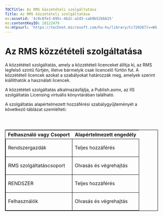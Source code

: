 ```yaml
---
TOCTitle: Az RMS közzétételi szolgáltatása
Title: Az RMS közzétételi szolgáltatása
ms:assetid: '4c0c8fe3-695c-4b2c-a2d3-cab9b52bbb25'
ms:contentKeyID: 18122479
ms:mtpsurl: 'https://technet.microsoft.com/hu-hu/library/Cc720267(v=WS.10)'
---
```


Az RMS közzétételi szolgáltatása
================================

A közzétételi szolgáltatás, amely a közzétételi licenceket állítja ki, az RMS legfelső szintű fürtjén, illetve bármelyik csak licencelő fürtön fut. A közzétételi licencek azokat a szabályokat határozzák meg, amelyek szerint kiállíthatók a használati licencek.

A közzétételi szolgáltatás alkalmazásfájlja, a Publish.asmx, az IIS szolgáltatás Licensing virtuális könyvtárában található.

A szolgáltatás alapértelmezett hozzáférési szabálygyűjteményét a következő táblázat szemlélteti:

###  

<p> </p>
<table style="border:1px solid black;">
<colgroup>
<col width="50%" />
<col width="50%" />
</colgroup>
<thead>
<tr class="header">
<th>Felhasználó vagy Csoport</th>
<th>Alapértelmezett engedély</th>
</tr>
</thead>
<tbody>
<tr class="odd">
<td style="border:1px solid black;"><p>Rendszergazdák</p></td>
<td style="border:1px solid black;"><p>Teljes hozzáférés</p></td>
</tr>
<tr class="even">
<td style="border:1px solid black;"><p>RMS szolgáltatáscsoport</p></td>
<td style="border:1px solid black;"><p>Olvasás és végrehajtás</p></td>
</tr>
<tr class="odd">
<td style="border:1px solid black;"><p>RENDSZER</p></td>
<td style="border:1px solid black;"><p>Teljes hozzáférés</p></td>
</tr>
<tr class="even">
<td style="border:1px solid black;"><p>Felhasználók</p></td>
<td style="border:1px solid black;"><p>Olvasás és végrehajtás</p></td>
</tr>
</tbody>
</table>
